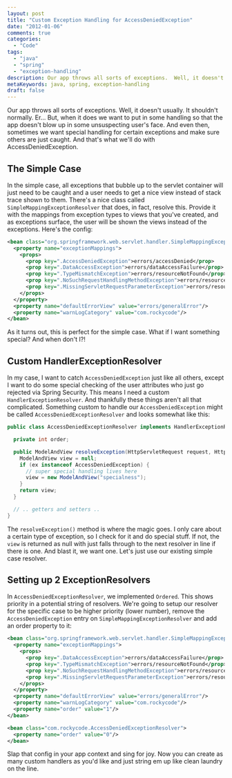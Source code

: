```yaml
---
layout: post
title: "Custom Exception Handling for AccessDeniedException"
date: "2012-01-06"
comments: true
categories:
  - "Code"
tags:
  - "java"
  - "spring"
  - "exception-handling"
description: Our app throws all sorts of exceptions.  Well, it doesn't usually.  It shouldn't normally.  Er... But, when it does we want to put in some handling so that 
metaKeywords: java, spring, exception-handling
draft: false
---
```


Our app throws all sorts of exceptions.  Well, it doesn't usually.  It shouldn't normally.  Er... But, when it does we want to put in some handling so that the app doesn't blow up in some unsuspecting user's face.  And even then, sometimes we want special handling for certain exceptions and make sure others are just caught.  And that's what we'll do with AccessDeniedException.

<!--more-->

The Simple Case
---------------

In the simple case, all exceptions that bubble up to the servlet container will just need to be caught and a user needs to get a nice view instead of stack trace shown to them.  There's a nice class called `SimpleMappingExceptionResolver` that does, in fact, resolve this.  Provide it with the mappings from exception types to views that you've created, and as exceptions surface, the user will be shown the views instead of the exceptions.  Here's the config:

```xml
<bean class="org.springframework.web.servlet.handler.SimpleMappingExceptionResolver">
  <property name="exceptionMappings">
    <props>
      <prop key=".AccessDeniedException">errors/accessDenied</prop>
      <prop key=".DataAccessException">errors/dataAccessFailure</prop>
      <prop key=".TypeMismatchException">errors/resourceNotFound</prop>
      <prop key=".NoSuchRequestHandlingMethodException">errors/resourceNotFound</prop>
      <prop key=".MissingServletRequestParameterException">errors/resourceNotFound</prop>
    </props>
  </property>
  <property name="defaultErrorView" value="errors/generalError"/>
  <property name="warnLogCategory" value="com.rockycode"/>
</bean>
```

As it turns out, this is perfect for the simple case.  What if I want something special?  And when don't I?!

Custom HandlerExceptionResolver
-------------------------------

In my case, I want to catch `AccessDeniedException` just like all others, except I want to do some special checking of the user attributes who just go rejected via Spring Security.  This means I need a custom `HandlerExceptionResolver`.  And thankfully these things aren't all that complicated.  Something custom to handle our `AccessDeniedException` might be called `AccessDeniedExceptionResolver` and looks somewhat like this:

```java
public class AccessDeniedExceptionResolver implements HandlerExceptionResolver, Ordered {

  private int order;

  public ModelAndView resolveException(HttpServletRequest request, HttpServletResponse response, Object handler, Exception ex) {
    ModelAndView view = null;
    if (ex instanceof AccessDeniedException) {
      // super special handling lives here
      view = new ModelAndView("specialness");
    }
    return view;
  }

  // .. getters and setters ..
}
```

The `resolveException()` method is where the magic goes.  I only care about a certain type of exception, so I check for it and do special stuff.  If not, the `view` is returned as null with just falls through to the next resolver in line if there is one.  And blast it, we want one.  Let's just use our existing simple case resolver.


Setting up 2 ExceptionResolvers
-------------------------------

In `AccessDeniedExceptionResolver`, we implemented `Ordered`.  This shows priority in a potential string of resolvers.  We're going to setup our resolver for the specific case to be higher priority (lower number), remove the `AccessDeniedException` entry on `SimpleMappingExceptionResolver` and add an order property to it:

```xml
<bean class="org.springframework.web.servlet.handler.SimpleMappingExceptionResolver">
  <property name="exceptionMappings">
    <props>
      <prop key=".DataAccessException">errors/dataAccessFailure</prop>
      <prop key=".TypeMismatchException">errors/resourceNotFound</prop>
      <prop key=".NoSuchRequestHandlingMethodException">errors/resourceNotFound</prop>
      <prop key=".MissingServletRequestParameterException">errors/resourceNotFound</prop>
    </props>
  </property>
  <property name="defaultErrorView" value="errors/generalError"/>
  <property name="warnLogCategory" value="com.rockycode"/>
  <property name="order" value="1"/>
</bean>

<bean class="com.rockycode.AccessDeniedExceptionResolver">
  <property name="order" value="0"/>
</bean>
```

Slap that config in your app context and sing for joy.  Now you can create as many custom handlers as you'd like and just string em up like clean laundry on the line.


  
